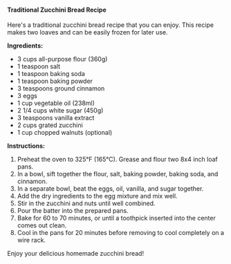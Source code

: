 #### Traditional Zucchini Bread Recipe

Here's a traditional zucchini bread recipe that you can enjoy. This recipe makes two loaves and can be easily frozen for later use.

**Ingredients:**
- 3 cups all-purpose flour (360g)
- 1 teaspoon salt
- 1 teaspoon baking soda
- 1 teaspoon baking powder
- 3 teaspoons ground cinnamon
- 3 eggs
- 1 cup vegetable oil (238ml)
- 2 1/4 cups white sugar (450g)
- 3 teaspoons vanilla extract
- 2 cups grated zucchini
- 1 cup chopped walnuts (optional)

**Instructions:**
1. Preheat the oven to 325°F (165°C). Grease and flour two 8x4 inch loaf pans.
2. In a bowl, sift together the flour, salt, baking powder, baking soda, and cinnamon.
3. In a separate bowl, beat the eggs, oil, vanilla, and sugar together. 
4. Add the dry ingredients to the egg mixture and mix well.
5. Stir in the zucchini and nuts until well combined.
6. Pour the batter into the prepared pans.
7. Bake for 60 to 70 minutes, or until a toothpick inserted into the center comes out clean.
8. Cool in the pans for 20 minutes before removing to cool completely on a wire rack.

Enjoy your delicious homemade zucchini bread!
